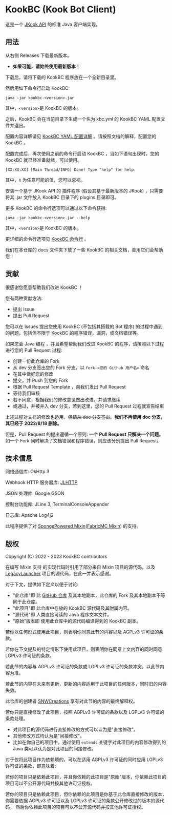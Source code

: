 # KookBC (Kook Bot Client)

这是一个 [JKook API](https://github.com/SNWCreations/JKook) 的标准 Java 客户端实现。

## 用法

从右侧 Releases 下载最新版本。

* **如果可能，请始终使用最新版本！**

下载后，请将下载的 KookBC 程序放在一个全新目录里。

然后用如下命令行启动 KookBC:

```text
java -jar kookbc-<version>.jar
```

其中，`<version>`是 KookBC 的版本。

之后，KookBC 会在当前目录下生成一个名为 kbc.yml 的 KookBC YAML 配置文件并退出。

配置内容详解请见 [KookBC YAML 配置详解](docs/KookBC_Config.md) 。请按照文档的解释，配置您的 KookBC 。

配置完成后，再次使用之前的命令行启动 KookBC ，当如下语句出现时，您的 KookBC 就已经准备就绪，可以使用。

```text
[XX:XX:XX] [Main Thread/INFO] Done! Type "help" for help.
```

其中，`X` 为任意可能的值，您可以忽视。

安装一个基于 JKook API 的 插件程序 (假设其基于最新版本的 JKook) ，只需要将其 .jar 文件放入 KookBC 目录下的 plugins 目录即可。

更多 KookBC 的命令行选项可以通过以下命令获得:

```text
java -jar kookbc-<version>.jar --help
```

其中，`<version>`是 KookBC 的版本。

更详细的命令行选项见 [KookBC 命令行](docs/KookBC_CommandLine.md) 。

我们在本仓库的 docs 文件夹下放了一些 KookBC 的相关文档，善用它们会帮助您！

## 贡献

很感谢您愿意帮助我们改进 KookBC ！

您有两种贡献方法:
* 提出 Issue
* 提出 Pull Request

您可以在 Issues 提出您使用 KookBC (不包括其搭载的 Bot 程序) 的过程中遇到的问题，包括但不限于 KookBC 的程序错误，漏洞，或文档错误等。

如果您会 Java 编程 ，并且希望帮助我们改进 KookBC 的程序，请按照以下过程进行您的 Pull Request 过程:
* 创建一份此仓库的 Fork
* 从 dev 分支签出您的 Fork 分支，以 `fork-<您的 Github 用户名>` 命名
* 在其中做好您的修改
* 提交，并 Push 到您的 Fork
* 根据 Pull Request Template ，向我们发出 Pull Request
* 等待我们审核
* 若不同意，根据我们的修改意见做出改进，并请求继续
* 或通过，并被并入 dev 分支，若到这里，您的 Pull Request 过程就宣告结束

上述过程对文档的修改也适用，~~但请从 doc 分支签出~~。**我们不再使用 doc 分支，其已经于 2022/8/18 删除。**

但是，Pull Request 的提出遵循一个原则: **一个 Pull Request 只解决一个问题。**
如一个 Fork 同时解决了文档错误和程序错误，则应该分别提出 Pull Request。

## 技术信息

网络通信库: OkHttp 3

Webhook HTTP 服务器库: [JLHTTP](http://www.freeutils.net/source/jlhttp/)

JSON 处理库: Google GSON

控制台功能库: JLine 3, TerminalConsoleAppender

日志库: Apache Log4j2

此程序提供了对 [SpongePowered Mixin](https://github.com/SpongePowered/Mixin)([FabricMC Mixin](https://github.com/FabricMC/Mixin)) 的支持。

## 版权

Copyright (C) 2022 - 2023 KookBC contributors

在编写 Mixin 支持 的实现代码时引用了部分来自 Mixin 项目的源代码，以及 [LegacyLauncher](https://github.com/Mojang/LegacyLauncher) 项目的源代码，在此一并表示感谢。

对于下文，提供如下定义以便于讨论:
* "此仓库"即 此 [GitHub 仓库](https://github.com/SNWCreations/KookBC) 及其本地副本，此仓库的 Fork 及其本地副本不等同于此仓库。
* "此项目"即 此仓库中存放的 KookBC 源代码及其附属内容。
* "源代码"即 人类直接可读的 Java 程序文本文件。
* "原始"版本即 使用此仓库中的源代码编译得到的 KookBC 副本。

若你以任何形式使用此项目，则表明你同意此节的内容以及 AGPLv3 许可证的条款。

若你在下文提及的特定情形下使用此项目，则表明你在同意上文内容的同时同意 LGPLv3 许可证的条款。

若此节的内容与 AGPLv3 许可证的条款或 LGPLv3 许可证的条款冲突，以此节内容为准。

若此节的内容在未来有更新，更新的内容适用于此项目的任何版本，同时旧的内容失效。

此仓库的创建者 [SNWCreations](https://github.com/SNWCreations) 享有对此节的内容的最终解释权。

若你只是直接修改了此项目，按照 AGPLv3 许可证的条款以及 LGPLv3 许可证的条款处理。
* 对此项目的源代码进行直接修改的方式可以认为是"直接修改"。
* 其他修改方式均认为是"间接修改"。
* 比如在你自己的项目中，通过使用 `extends` 关键字对此项目的内容修改得到的 Java 类可以认为是对此项目的间接修改。

对于仅将此项目作为依赖项的，可以在适用 AGPLv3 许可证的同时应用 LGPLv3 许可证的条款，即意味着:

若你的项目只是依赖此项目，并且你依赖的此项目是"原始"版本，你依赖此项目的项目可以不公开源代码并按其他许可证授权。

若你的项目只是依赖此项目，但你依赖的此项目是你基于此仓库直接修改的版本，
你需要依据 AGPLv3 许可证以及 LGPLv3 许可证的条款公开修改过的版本的源代码，
然后你依赖此项目的项目可以不公开源代码并按其他许可证授权。
